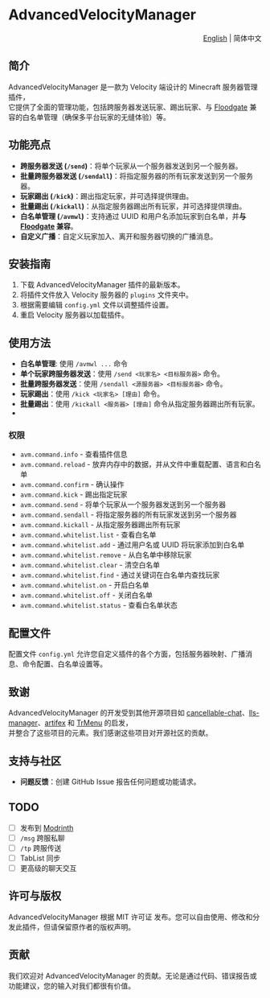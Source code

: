# AdvancedVelocityManager

<div align="right">
  <a title="English" href="./README.md" >English</a>
  |
  简体中文
</div>

## 简介

AdvancedVelocityManager 是一款为 Velocity 端设计的 Minecraft 服务器管理插件，<br>
它提供了全面的管理功能，包括跨服务器发送玩家、踢出玩家、与 [Floodgate](https://geysermc.org/wiki/floodgate/) 兼容的白名单管理（确保多平台玩家的无缝体验）等。

## 功能亮点

- **跨服务器发送 (`/send`)**：将单个玩家从一个服务器发送到另一个服务器。
- **批量跨服务器发送 (`/sendall`)**：将指定服务器的所有玩家发送到另一个服务器。
- **玩家踢出 (`/kick`)**：踢出指定玩家，并可选择提供理由。
- **批量踢出 (`/kickall`)**：从指定服务器踢出所有玩家，并可选择提供理由。
- **白名单管理 (`/avmwl`)**：支持通过 UUID 和用户名添加玩家到白名单，并**与 [Floodgate](https://geysermc.org/wiki/floodgate/) 兼容**。
- **自定义广播**：自定义玩家加入、离开和服务器切换的广播消息。

## 安装指南

1. 下载 AdvancedVelocityManager 插件的最新版本。
2. 将插件文件放入 Velocity 服务器的 `plugins` 文件夹中。
3. 根据需要编辑 `config.yml` 文件以调整插件设置。
4. 重启 Velocity 服务器以加载插件。

## 使用方法

- **白名单管理**: 使用 `/avmwl ...` 命令
- **单个玩家跨服务器发送**：使用 `/send <玩家名> <目标服务器>` 命令。
- **批量跨服务器发送**：使用 `/sendall <源服务器> <目标服务器>` 命令。
- **玩家踢出**：使用 `/kick <玩家名> [理由]` 命令。
- **批量踢出**：使用 `/kickall <服务器> [理由]` 命令从指定服务器踢出所有玩家。
- 
### 权限

- `avm.command.info` - 查看插件信息
- `avm.command.reload` - 放弃内存中的数据，并从文件中重载配置、语言和白名单
- `avm.command.confirm` - 确认操作
- `avm.command.kick` - 踢出指定玩家
- `avm.command.send` - 将单个玩家从一个服务器发送到另一个服务器
- `avm.command.sendall` - 将指定服务器的所有玩家发送到另一个服务器
- `avm.command.kickall` - 从指定服务器踢出所有玩家
- `avm.command.whitelist.list` - 查看白名单
- `avm.command.whitelist.add` - 通过用户名或 UUID 将玩家添加到白名单
- `avm.command.whitelist.remove` - 从白名单中移除玩家
- `avm.command.whitelist.clear` - 清空白名单
- `avm.command.whitelist.find` - 通过关键词在白名单内查找玩家
- `avm.command.whitelist.on` - 开启白名单
- `avm.command.whitelist.off` - 关闭白名单
- `avm.command.whitelist.status` - 查看白名单状态

## 配置文件

配置文件 `config.yml` 允许您自定义插件的各个方面，包括服务器映射、广播消息、命令配置、白名单设置等。

## 致谢

AdvancedVelocityManager 的开发受到其他开源项目如 [cancellable-chat](https://github.com/ZhuRuoLing/cancellable-chat)、[lls-manager](https://github.com/plusls/lls-manager)、[artifex](https://github.com/InsinuateProjects/artifex) 和 [TrMenu](https://github.com/TrPlugins/TrMenu) 的启发，<br>
并整合了这些项目的元素。我们感谢这些项目对开源社区的贡献。

## 支持与社区

- **问题反馈**：创建 GitHub Issue 报告任何问题或功能请求。

## TODO

- [ ] 发布到 [Modrinth](https://modrinth.com)
- [ ] `/msg` 跨服私聊
- [ ] `/tp` 跨服传送
- [ ] TabList 同步
- [ ] 更高级的聊天交互

## 许可与版权

AdvancedVelocityManager 根据 MIT 许可证 发布。您可以自由使用、修改和分发此插件，但请保留原作者的版权声明。

## 贡献

我们欢迎对 AdvancedVelocityManager 的贡献。无论是通过代码、错误报告或功能建议，您的输入对我们都很有价值。
